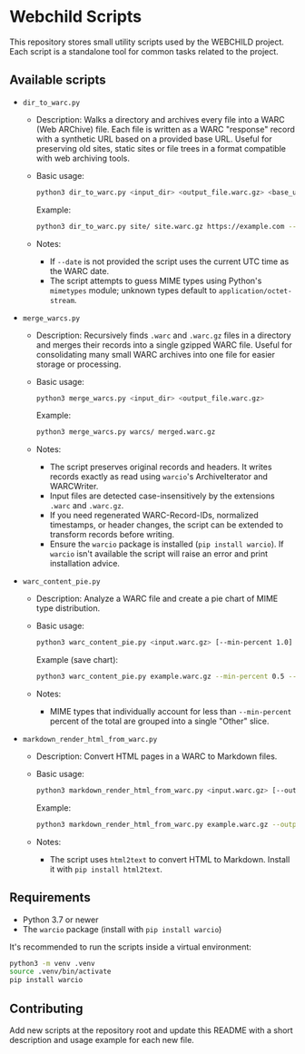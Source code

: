 # Webchild Scripts

This repository stores small utility scripts used by the WEBCHILD project. Each script is a standalone tool for common tasks related to the project.
## Available scripts

- `dir_to_warc.py`
  - Description: Walks a directory and archives every file into a WARC (Web ARChive) file. Each file is written as a WARC "response" record with a synthetic URL based on a provided base URL. Useful for preserving old sites, static sites or file trees in a format compatible with web archiving tools.
  - Basic usage:

    ```bash
    python3 dir_to_warc.py <input_dir> <output_file.warc.gz> <base_url> [--date ISO_DATE]
    ```

    Example:

    ```bash
    python3 dir_to_warc.py site/ site.warc.gz https://example.com --date 2025-10-17T12:00:00Z
    ```

  - Notes:
    - If `--date` is not provided the script uses the current UTC time as the WARC date.
    - The script attempts to guess MIME types using Python's `mimetypes` module; unknown types default to `application/octet-stream`.
- `merge_warcs.py`
  - Description: Recursively finds `.warc` and `.warc.gz` files in a directory and merges their records into a single gzipped WARC file. Useful for consolidating many small WARC archives into one file for easier storage or processing.
  - Basic usage:

    ```bash
    python3 merge_warcs.py <input_dir> <output_file.warc.gz>
    ```

    Example:

    ```bash
    python3 merge_warcs.py warcs/ merged.warc.gz
    ```

  - Notes:
    - The script preserves original records and headers. It writes records exactly as read using `warcio`'s ArchiveIterator and WARCWriter.
    - Input files are detected case-insensitively by the extensions `.warc` and `.warc.gz`.
    - If you need regenerated WARC-Record-IDs, normalized timestamps, or header changes, the script can be extended to transform records before writing.
    - Ensure the `warcio` package is installed (`pip install warcio`). If `warcio` isn't available the script will raise an error and print installation advice.

- `warc_content_pie.py`
  - Description: Analyze a WARC file and create a pie chart of MIME type distribution.
  - Basic usage:

    ```bash
    python3 warc_content_pie.py <input.warc.gz> [--min-percent 1.0] [--output pie.png]
    ```

    Example (save chart):

    ```bash
    python3 warc_content_pie.py example.warc.gz --min-percent 0.5 --output mimetypes.png
    ```

  - Notes:
    - MIME types that individually account for less than `--min-percent` percent of the total are grouped into a single "Other" slice.

- `markdown_render_html_from_warc.py`
  - Description: Convert HTML pages in a WARC to Markdown files.
  - Basic usage:

    ```bash
    python3 markdown_render_html_from_warc.py <input.warc.gz> [--output-dir markdown_pages]
    ```

    Example:

    ```bash
    python3 markdown_render_html_from_warc.py example.warc.gz --output-dir md_out/
    ```

  - Notes:
    - The script uses `html2text` to convert HTML to Markdown. Install it with `pip install html2text`.

## Requirements

- Python 3.7 or newer
- The `warcio` package (install with `pip install warcio`)

It's recommended to run the scripts inside a virtual environment:

```bash
python3 -m venv .venv
source .venv/bin/activate
pip install warcio
```

## Contributing

Add new scripts at the repository root and update this README with a short description and usage example for each new file.

